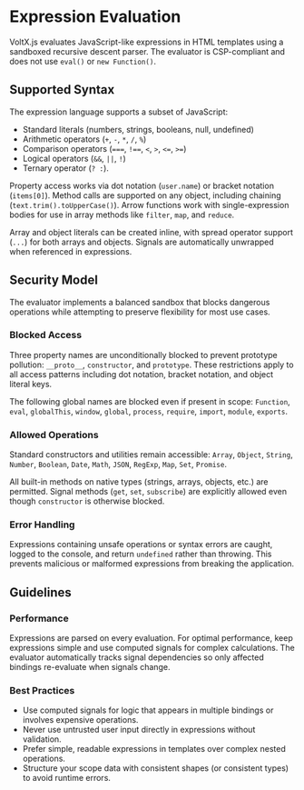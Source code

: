 # Expression Evaluation

VoltX.js evaluates JavaScript-like expressions in HTML templates using a sandboxed recursive descent parser.
The evaluator is CSP-compliant and does not use `eval()` or `new Function()`.

## Supported Syntax

The expression language supports a subset of JavaScript:

- Standard literals (numbers, strings, booleans, null, undefined)
- Arithmetic operators (`+`, `-`, `*`, `/`, `%`)
- Comparison operators (`===`, `!==`, `<`, `>`, `<=`, `>=`)
- Logical operators (`&&`, `||`, `!`)
- Ternary operator (`? :`).

Property access works via dot notation (`user.name`) or bracket notation (`items[0]`).
Method calls are supported on any object, including chaining (`text.trim().toUpperCase()`).
Arrow functions work with single-expression bodies for use in array methods like `filter`, `map`, and `reduce`.

Array and object literals can be created inline, with spread operator support (`...`) for both arrays and objects.
Signals are automatically unwrapped when referenced in expressions.

## Security Model

The evaluator implements a balanced sandbox that blocks dangerous operations while attempting to preserve flexibility for most use cases.

### Blocked Access

Three property names are unconditionally blocked to prevent prototype pollution: `__proto__`, `constructor`, and `prototype`.
These restrictions apply to all access patterns including dot notation, bracket notation, and object literal keys.

The following global names are blocked even if present in scope:
`Function`, `eval`, `globalThis`, `window`, `global`, `process`, `require`, `import`, `module`, `exports`.

### Allowed Operations

Standard constructors and utilities remain accessible: `Array`, `Object`, `String`, `Number`, `Boolean`, `Date`, `Math`, `JSON`, `RegExp`, `Map`, `Set`, `Promise`.

All built-in methods on native types (strings, arrays, objects, etc.) are permitted. Signal methods (`get`, `set`, `subscribe`) are explicitly allowed even though `constructor` is otherwise blocked.

### Error Handling

Expressions containing unsafe operations or syntax errors are caught, logged to the console, and return `undefined` rather than throwing. This prevents malicious or malformed expressions from breaking the application.

## Guidelines

### Performance

Expressions are parsed on every evaluation. For optimal performance, keep expressions simple and use computed signals for complex calculations.
The evaluator automatically tracks signal dependencies so only affected bindings re-evaluate when signals change.

### Best Practices

- Use computed signals for logic that appears in multiple bindings or involves expensive operations.
- Never use untrusted user input directly in expressions without validation.
- Prefer simple, readable expressions in templates over complex nested operations.
- Structure your scope data with consistent shapes (or consistent types) to avoid runtime errors.
